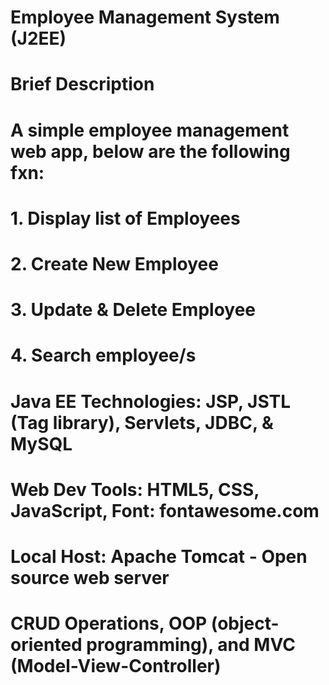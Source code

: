 # Employee Management System (J2EE)

# Brief Description
# A simple employee management web app, below are the following fxn:
# 1. Display list of Employees
# 2. Create New Employee
# 3. Update & Delete Employee
# 4. Search employee/s


# Java EE Technologies: JSP, JSTL (Tag library), Servlets, JDBC, & MySQL
# Web Dev Tools: HTML5, CSS, JavaScript, Font: fontawesome.com
# Local Host: Apache Tomcat - Open source web server
# CRUD Operations, OOP (object-oriented programming), and MVC (Model-View-Controller)

